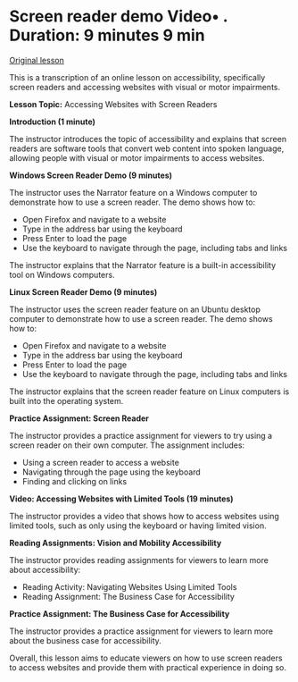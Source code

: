 # Screen reader demo Video• . Duration: 9 minutes 9 min

[Original lesson](https://www.coursera.org/learn/uol-web-development/lecture/Jgti8/screen-reader-demo)

This is a transcription of an online lesson on accessibility, specifically screen readers and accessing websites with visual or motor impairments.

**Lesson Topic:** Accessing Websites with Screen Readers

**Introduction (1 minute)**

The instructor introduces the topic of accessibility and explains that screen readers are software tools that convert web content into spoken language, allowing people with visual or motor impairments to access websites.

**Windows Screen Reader Demo (9 minutes)**

The instructor uses the Narrator feature on a Windows computer to demonstrate how to use a screen reader. The demo shows how to:

* Open Firefox and navigate to a website
* Type in the address bar using the keyboard
* Press Enter to load the page
* Use the keyboard to navigate through the page, including tabs and links

The instructor explains that the Narrator feature is a built-in accessibility tool on Windows computers.

**Linux Screen Reader Demo (9 minutes)**

The instructor uses the screen reader feature on an Ubuntu desktop computer to demonstrate how to use a screen reader. The demo shows how to:

* Open Firefox and navigate to a website
* Type in the address bar using the keyboard
* Press Enter to load the page
* Use the keyboard to navigate through the page, including tabs and links

The instructor explains that the screen reader feature on Linux computers is built into the operating system.

**Practice Assignment: Screen Reader**

The instructor provides a practice assignment for viewers to try using a screen reader on their own computer. The assignment includes:

* Using a screen reader to access a website
* Navigating through the page using the keyboard
* Finding and clicking on links

**Video: Accessing Websites with Limited Tools (19 minutes)**

The instructor provides a video that shows how to access websites using limited tools, such as only using the keyboard or having limited vision.

**Reading Assignments: Vision and Mobility Accessibility**

The instructor provides reading assignments for viewers to learn more about accessibility:

* Reading Activity: Navigating Websites Using Limited Tools
* Reading Assignment: The Business Case for Accessibility

**Practice Assignment: The Business Case for Accessibility**

The instructor provides a practice assignment for viewers to learn more about the business case for accessibility.

Overall, this lesson aims to educate viewers on how to use screen readers to access websites and provide them with practical experience in doing so.


